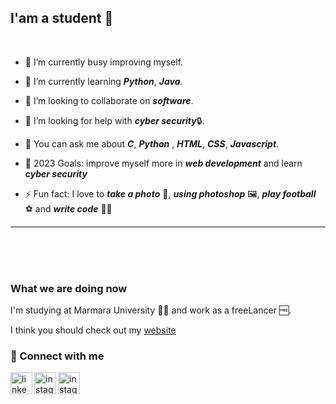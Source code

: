 ## I'am a student 📕
<br>

- 🔭 I’m currently busy improving myself.
- 🌱 I’m currently learning ***Python***, ***Java***.
- 👯 I’m looking to collaborate on ***software***.
- 🤔 I’m looking for help with ***cyber security***🔒.
- 💬 You can ask me about ***C***, ***Python*** , ***HTML***, ***CSS***, ***Javascript***. 

- 🥅 2023 Goals: improve myself more in ***web development*** and learn ***cyber security***
- ⚡ Fun fact: I love to ***take a photo*** 📸, ***using photoshop*** 🖼️, ***play football*** ⚽ and ***write code*** 🧑‍💻
<hr/>
<br/>
<br/>
<br/>

### What we are doing now

I'm studying at Marmara University 🧑‍🎓 and work as a freeLancer 🆓.

I think you should check out my [website](https://abdulbakidemir.com)



### 📩 Connect with me
[<img align="left" alt="linkedin" width="35px" src="https://raw.githubusercontent.com/peterthehan/peterthehan/master/assets/linkedin.svg" />][linkedin]
[<img align="left" alt="instagram" width="35px" src="https://upload.wikimedia.org/wikipedia/commons/e/e7/Instagram_logo_2016.svg" />][instagram]
[<img align="left" alt="instagram" width="35px" src="https://upload.wikimedia.org/wikipedia/commons/7/7e/Gmail_icon_%282020%29.svg" />][gmail]







[linkedin]: https://www.linkedin.com/in/abdülbaki-demir-55558223a
[gmail]: mailto:bakidemir6525@gmail.com
[instagram]: https://www.instagram.com/abdulbaki692
